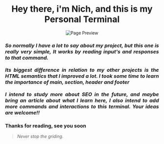 <h1 align="center"> Hey there, i'm Nich, and this is my Personal Terminal</h1>
 
<p align="center">
  <img src="https://github.com/italicnich/terminal/blob/main/readmeimg/img-gif.gif" alt="Page Preview">
</p>
  
<h3 align="justify"> <i>So normally I have a lot to say about my project, but this one is really very simple, It works by reading input's and responses to that command.<br><br>
Its biggest difference in relation to my other projects is the HTML semantics that I improved a lot. I took some time to learn the importance of main, section, header and footer <br> <br> I intend to study more about SEO in the future, and maybe bring an article about what I learn here, I also intend to add more commands and interactions to this terminal. Your ideas are welcome!!</i> </h3>
 
<h3 align="justify">
Thanks for reading, see you soon
</h3>

> *Never stop the griding.*
